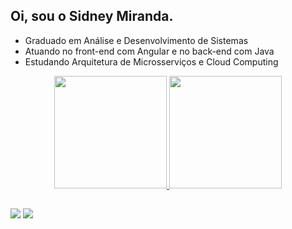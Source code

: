 ## Oi, sou o Sidney Miranda.

- Graduado em Análise e Desenvolvimento de Sistemas
- Atuando no front-end com Angular e no back-end com Java
- Estudando Arquitetura de Microsserviços e Cloud Computing

<div align="center">
  <a href="https://github.com/sidneymiranda">
  <img height="180em" src="https://github-readme-stats.vercel.app/api?username=sidneymiranda&show_icons=true&theme=dracula&include_all_commits=true&count_private=true"/>
  <img height="180em" src="https://github-readme-stats.vercel.app/api/top-langs/?username=sidneymiranda&layout=compact&langs_count=7&theme=dracula"/>
</div>

##

<div> 
 <!--<a href="https://discord.gg/wagxzStdcR" target="_blank"><img src="https://img.shields.io/badge/Discord-7289DA?style=for-the-badge&logo=discord&logoColor=white" target="_blank"></a> -->
  <a href = "mailto:sidneysmiranda@gmail.com"><img src="https://img.shields.io/badge/-Gmail-FF0000?style=for-the-badge&logo=gmail&logoColor=white" target="_blank"></a>
  <a href="https://www.linkedin.com/in/sidney-miranda" target="_blank"><img src="https://img.shields.io/badge/-LinkedIn-%230077B5?style=for-the-badge&logo=linkedin&logoColor=white" target="_blank"></a>
</div>
